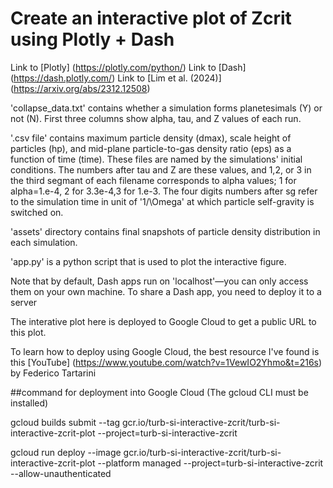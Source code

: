 # Create an interactive plot of Zcrit using Plotly + Dash

Link to [Plotly] (https://plotly.com/python/)
Link to [Dash] (https://dash.plotly.com/)
Link to [Lim et al. (2024)] (https://arxiv.org/abs/2312.12508)

'collapse_data.txt' contains whether a simulation forms planetesimals (Y) or not (N). First three columns show alpha, tau, and Z values of each run. 

'.csv file' contains maximum particle density (dmax), scale height of particles (hp), and mid-plane particle-to-gas density ratio (eps) as a function of time (time). These files are named by the simulations' initial conditions. The numbers after tau and Z are these values, and 1,2, or 3 in the third segmant of each filename corresponds to alpha values; 1 for alpha=1.e-4, 2 for 3.3e-4,3 for 1.e-3. The four digits numbers after sg refer to the simulation time in unit of '1/\Omega' at which particle self-gravity is switched on. 

'assets' directory contains final snapshots of particle density distribution in each simulation. 

'app.py' is a python script that is used to plot the interactive figure.

Note that by default, Dash apps run on 'localhost'—you can only access them on your own machine. To share a Dash app, you need to deploy it to a server

The interative plot here is deployed to Google Cloud to get a public URL to this plot. 

To learn how to deploy using Google Cloud, the best resource I've found is this [YouTube] (https://www.youtube.com/watch?v=1VewIO2Yhmo&t=216s) by 
Federico Tartarini


##command for deployment into Google Cloud (The gcloud CLI must be installed)  

gcloud builds submit --tag gcr.io/turb-si-interactive-zcrit/turb-si-interactive-zcrit-plot  --project=turb-si-interactive-zcrit

gcloud run deploy --image gcr.io/turb-si-interactive-zcrit/turb-si-interactive-zcrit-plot --platform managed  --project=turb-si-interactive-zcrit --allow-unauthenticated
